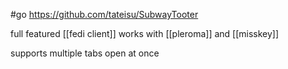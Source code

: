 #go https://github.com/tateisu/SubwayTooter

full featured [[fedi client]] works with [[pleroma]] and [[misskey]]

supports multiple tabs open at once